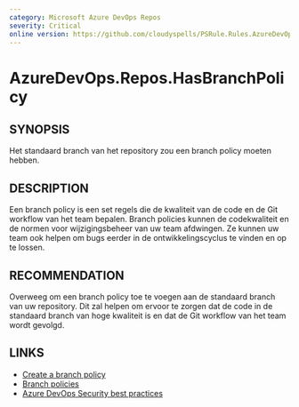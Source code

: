 ```yaml
---
category: Microsoft Azure DevOps Repos
severity: Critical
online version: https://github.com/cloudyspells/PSRule.Rules.AzureDevOps/blob/main/src/PSRule.Rules.AzureDevOps/nl/AzureDevOps.Repos.HasBranchPolicy.md
---
```


# AzureDevOps.Repos.HasBranchPolicy

## SYNOPSIS

Het standaard branch van het repository zou een branch policy moeten hebben.

## DESCRIPTION

Een branch policy is een set regels die de kwaliteit van de code en de Git
workflow van het team bepalen. Branch policies kunnen de codekwaliteit en
de normen voor wijzigingsbeheer van uw team afdwingen. Ze kunnen uw team ook
helpen om bugs eerder in de ontwikkelingscyclus te vinden en op te lossen.

## RECOMMENDATION

Overweeg om een branch policy toe te voegen aan de standaard branch van uw
repository. Dit zal helpen om ervoor te zorgen dat de code in de standaard
branch van hoge kwaliteit is en dat de Git workflow van het team wordt gevolgd.

## LINKS

- [Create a branch policy](https://docs.microsoft.com/nl-nl/azure/devops/repos/git/branch-policies?view=azure-devops)
- [Branch policies](https://docs.microsoft.com/nl-nl/azure/devops/repos/git/branch-policies-overview?view=azure-devops)
- [Azure DevOps Security best practices](https://learn.microsoft.com/nl-nl/azure/devops/organizations/security/security-best-practices?view=azure-devops#secure-azure-repos)
